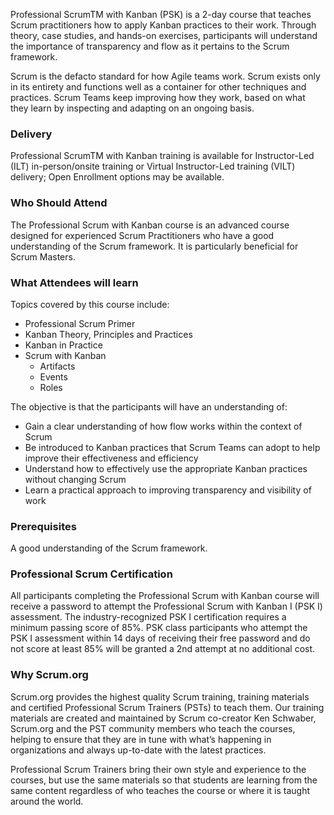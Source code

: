 <!-- professional-scrum-with-kanban-->

Professional ScrumTM with Kanban (PSK) is a 2-day course that teaches Scrum practitioners how to apply Kanban practices to their work. Through theory, case studies, and hands-on exercises, participants will understand the importance of transparency and flow as it pertains to the Scrum framework.

Scrum is the defacto standard for how Agile teams work.  Scrum exists only in its entirety and functions well as a container for other techniques and practices.  Scrum Teams keep improving how they work, based on what they learn by inspecting and adapting on an ongoing basis.


### Delivery

Professional ScrumTM with Kanban training is available for Instructor-Led (ILT) in-person/onsite training or Virtual Instructor-Led training (VILT) delivery; Open Enrollment options may be available.


### Who Should Attend

The Professional Scrum with Kanban course is an advanced course designed for experienced Scrum Practitioners who have a good understanding of the Scrum framework. It is particularly beneficial for Scrum Masters.


### What Attendees will learn

Topics covered by this course include:

- Professional Scrum Primer
- Kanban Theory, Principles and Practices
- Kanban in Practice
- Scrum with Kanban
  - Artifacts
  - Events
  - Roles

The objective is that the participants will have an understanding of:

- Gain a clear understanding of how flow works within the context of Scrum
- Be introduced to Kanban practices that Scrum Teams can adopt to help improve their effectiveness and efficiency
- Understand how to effectively use the appropriate Kanban practices without changing Scrum
- Learn a practical approach to improving transparency and visibility of work


### Prerequisites

A good understanding of the Scrum framework.


### Professional Scrum Certification

All participants completing the Professional Scrum with Kanban course will receive a password to attempt the Professional Scrum with Kanban I (PSK I) assessment. The industry-recognized PSK I certification requires a minimum passing score of 85%. PSK class participants who attempt the PSK I assessment within 14 days of receiving their free password and do not score at least 85% will be granted a 2nd attempt at no additional cost.


### Why Scrum.org
Scrum.org provides the highest quality Scrum training, training materials and certified Professional Scrum Trainers (PSTs) to teach them. Our training materials are created and maintained by Scrum co-creator Ken Schwaber, Scrum.org and the PST community members who teach the courses, helping to ensure that they are in tune with what’s happening in organizations and always up-to-date with the latest practices.

Professional Scrum Trainers bring their own style and experience to the courses, but use the same materials so that students are learning from the same content regardless of who teaches the course or where it is taught around the world.
